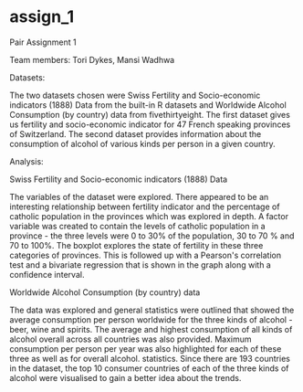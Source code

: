 # assign_1
Pair Assignment 1 


Team members: Tori Dykes, Mansi Wadhwa



Datasets:

The two datasets chosen were Swiss Fertility and Socio-economic indicators (1888) Data from the built-in R datasets and Worldwide Alcohol Consumption (by country) data from fivethirtyeight. The first dataset gives us fertility and socio-economic indicator for 47 French speaking provinces of Switzerland. The second dataset provides information about the consumption of alcohol of various kinds per person in a given country. 



Analysis:

Swiss Fertility and Socio-economic indicators (1888) Data

The variables of the dataset were explored. There appeared to be an interesting relationship between fertility indicator and the percentage of catholic population in the provinces which was explored in depth. A factor variable was created to contain the levels of catholic population in a province - the three levels were 0 to 30% of the population, 30 to 70 % and 70 to 100%. The boxplot explores the state of fertility in these three categories of provinces. This is followed up with a Pearson's correlation test and a bivariate regression that is shown in the graph along with a confidence interval.



Worldwide Alcohol Consumption (by country) data

The data was explored and general statistics were outlined that showed the average consumption per person worldwide for the three kinds of alcohol - beer, wine and spirits. The average and highest consumption of all kinds of alcohol overall across all countries was also provided. Maximum consumption per person per year was also highlighted for each of these three as well as for overall alcohol.  statistics. Since there are 193 countries in the dataset, the top 10 consumer countries of each of the three kinds of alcohol were visualised to gain a better idea about the trends.




